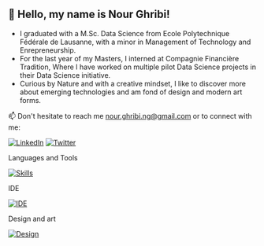 ## 👋 Hello, my name is Nour Ghribi!

- I graduated with a M.Sc. Data Science from Ecole Polytechnique Fédérale de Lausanne, with a minor in Management of Technology and Enrepreneurship.
- For the last year of my Masters, I interned at Compagnie Financière Tradition, Where I have worked on multiple pilot Data Science projects in their Data Science initiative.
- Curious by Nature and with a creative mindset, I like to discover more about emerging technologies and am fond of design and modern art forms.

📫 Don't hesitate to reach me [nour.ghribi.ng@gmail.com](mailto:nour.ghribi.ng@gmail.com) or to connect with me:

[![LinkedIn](https://skills.thijs.gg/icons?i=linkedin)](https://www.linkedin.com/in/nour-ghribi/)
[![Twitter](https://skills.thijs.gg/icons?i=twitter)]([https://www.linkedin.com/in/nour-ghribi/](https://twitter.com/ghribi_nour_))


Languages and Tools

[![Skills](https://skills.thijs.gg/icons?i=python,scala,c,java,mysql,docker,pytorch,tensorflow,html,github,gitlab,regex,linux,gcp,bash,latex&perline=8)](#)

IDE

[![IDE](https://skills.thijs.gg/icons?i=eclipse,idea,vscode,vim&perline=6)](#)

Design and art

[![Design](https://skills.thijs.gg/icons?i=ai,ps,blender&perline=6)](#)

<!---
nourGhribi/nourGhribi is a ✨ special ✨ repository because its `README.md` (this file) appears on your GitHub profile.
You can click the Preview link to take a look at your changes.
--->
